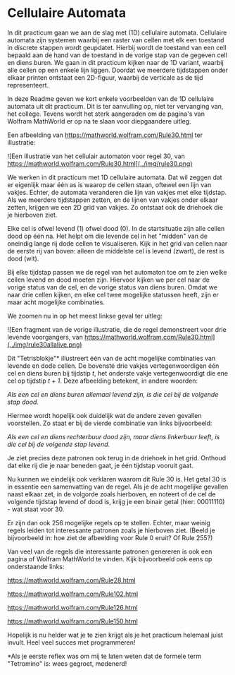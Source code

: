 # Cellulaire Automata

In dit practicum gaan we aan de slag met (1D) cellulaire automata. Cellulaire automata zijn systemen waarbij een raster van cellen met elk een toestand in discrete stappen wordt geupdatet. Hierbij wordt de toestand van een cell bepaald aan de hand van de toestand in de vorige stap van de gegeven cell en diens buren. We gaan in dit practicum kijken naar de 1D variant, waarbij alle cellen op een enkele lijn liggen. Doordat we meerdere tijdstappen onder elkaar printen ontstaat een 2D-figuur, waarbij de verticale as de tijd representeert.

In deze Readme geven we kort enkele voorbeelden van de 1D cellulaire automata uit dit practicum. Dit is ter aanvulling op, niet ter vervanging van, het college. Tevens wordt het sterk aangeraden om de pagina's van Wolfram MathWorld er op na te slaan voor diepgaandere uitleg.

Een afbeelding van https://mathworld.wolfram.com/Rule30.html ter illustratie:

![Een illustratie van het cellulair automaton voor regel 30, van https://mathworld.wolfram.com/Rule30.html](../img/rule30.png)

We werken in dit practicum met 1D cellulaire automata. Dat wil zeggen dat er eigenlijk maar één as is waarop de cellen staan, oftewel een lijn van vakjes. Echter, de automata veranderen die lijn van vakjes met elke tijdstap. Als we meerdere tijdstappen zetten, en de lijnen van vakjes onder elkaar zetten, krijgen we een 2D grid van vakjes. Zo ontstaat ook de driehoek die je hierboven ziet.

Elke cel is ofwel levend (1) ofwel dood (0). In de startsituatie zijn alle cellen dood op één na. Het helpt om die levende cel in het "midden" van de oneindig lange rij dode cellen te visualiseren. Kijk in het grid van cellen naar de eerste rij van boven: alleen de middelste cel is levend (zwart), de rest is dood (wit).

Bij elke tijdstap passen we de regel van het automaton toe om te zien welke cellen levend en dood moeten zijn. Hiervoor kijken we per cel naar de vorige status van de cel, en de vorige status van diens buren. Omdat we naar drie cellen kijken, en elke cel twee mogelijke statussen heeft, zijn er maar acht mogelijke combinaties.

We zoomen nu in op het meest linkse geval ter uitleg:

![Een fragment van de vorige illustratie, die de regel demonstreert voor drie levende voorgangers, van https://mathworld.wolfram.com/Rule30.html](../img/rule30allalive.png)

Dit "Tetrisblokje"\* illustreert één van de acht mogelijke combinaties van levende en dode cellen. De bovenste drie vakjes vertegenwoordigen één cel en diens buren bij tijdstip *t*, het onderste vakje vertegenwoordigt die ene cel op tijdstip *t + 1*. Deze afbeelding betekent, in andere woorden:

*Als een cel en diens buren allemaal levend zijn, is die cel bij de volgende stap dood.*

Hiermee wordt hopelijk ook duidelijk wat de andere zeven gevallen voorstellen. Zo staat er bij de vierde combinatie van links bijvoorbeeld:

*Als een cel en diens rechterbuur dood zijn, maar diens linkerbuur leeft, is die cel bij de volgende stap levend.*

Je ziet precies deze patronen ook terug in de driehoek in het grid. Onthoud dat elke rij die je naar beneden gaat, je één tijdstap vooruit gaat.

Nu kunnen we eindelijk ook verklaren waarom dit Rule 30 is. Het getal 30 is in essentie een samenvatting van de regel. Als je de acht mogelijke gevallen naast elkaar zet, in de volgorde zoals hierboven, en noteert of de cel de volgende tijdstap levend of dood is, krijg je een binair getal (hier: 00011110) - wat staat voor 30.

Er zijn dan ook 256 mogelijke regels op te stellen. Echter, maar weinig regels leiden tot interessante patronen zoals je hierboven ziet. (Beeld je bijvoorbeeld in: hoe ziet de afbeelding voor Rule 0 eruit? Of Rule 255?)

Van veel van de regels die interessante patronen genereren is ook een pagina of Wolfram MathWorld te vinden. Kijk bijvoorbeeld ook eens op onderstaande links:

https://mathworld.wolfram.com/Rule28.html

https://mathworld.wolfram.com/Rule102.html

https://mathworld.wolfram.com/Rule126.html

https://mathworld.wolfram.com/Rule150.html

Hopelijk is nu helder wat je te zien krijgt als je het practicum helemaal juist invult. Heel veel succes met programmeren!

\*Als je eerste reflex was om mij te laten weten dat de formele term "Tetromino" is: wees gegroet, medenerd!